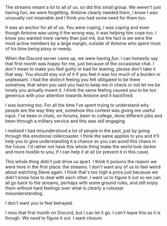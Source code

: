 The streams meant a lot to all of us, so did this small group. We weren't just having fun, we were forgetting. Antoine clearly needed them, I know I was unusually _not_ miserable and I think you had some need for them too.

It was an anchor for all of us. You were coping, I was coping and even though Antoine was using it the wrong way, it was helping him cope too. I know you wanted more variety than just me, but the fact is we were the most active members by a large margin, outside of Antoine who spent most of his time being pissy or needy.

When the Discord server came up, we were having _fun_. I can honestly say that first month was _happy_ for me, just because of the occasional chat. I _don't_ mean to make you feel guilty or bad for leaving, _please_ don't take it that way. You should stay out of it if you feel it was too much of a burden or unpleasant. I had the distinct feeling you felt obligated to be there somehow, that when you said you had to keep me in check or not let me be lonely you actually meant it. I think the same feeling caused you to be too generous with your attention towards Antoine and it backfired.

I was _learning_ too. For all the time I've spent trying to understand why people are the way they are, somehow this context was giving me useful input. I've been in chats, on forums, been to college, done different jobs and been through a military service and this was _still_ engaging.

I realised I had misunderstood a lot of people in the past, just by going through this emotional rollercoaster. I think the same applies to you and it'll help you to give understanding it a chance so you can avoid this chaos in the future. I'd rather not have this whole thing make the world look darker and more hostile to you, if I can help it at all (or prevent it in this case).

This whole thing didn't just drive us apart. I think it poisons the reason we were here in the first place: the streams. I don't want any of us to feel weird about watching Steve again. I think that's too high a price just because we didn't know how to deal with each other. I want us to figure it out so we can all go back to the streams, perhaps with some ground rules, and still enjoy them without hard feelings over what is _clearly_ a colossal misunderstanding.

I don't want you to feel betrayed.

I miss that first month on Discord, but I can let it go. I _can't_ leave this as it is though. We _need_ to figure it out. I want _closure_.
